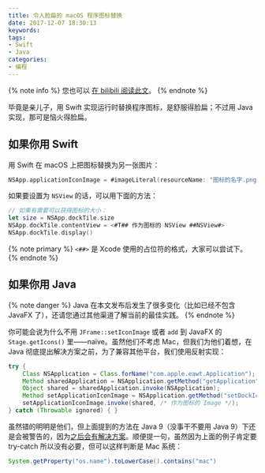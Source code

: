 ```yaml
---
title: 令人脸扁的 macOS 程序图标替换
date: 2017-12-07 18:30:13
keywords:
tags:
- Swift
- Java
categories:
- 编程
---
```


{% note info %}
您也可以 [在 bilibili 阅读此文](https://www.bilibili.com/read/cv99301)。
{% endnote %}

毕竟是亲儿子，用 Swift 实现运行时替换程序图标，是舒服得脸扁；不过用 Java 实现，那可是恼火得脸扁。

<!-- more -->

## 如果你用 Swift

用 Swift 在 macOS 上把图标替换为另一张图片：

```swift
NSApp.applicationIconImage = #imageLiteral(resourceName: "图标的名字.png")
```

如果要设置为 `NSView` 的话，可以用下面的方法：

```swift
// 如果有需要可以获得图标的大小：
let size = NSApp.dockTile.size
NSApp.dockTile.contentView = <#T## 作为图标的 NSView ##NSView#>
NSApp.dockTile.display()
```

{% note primary %} `<##>` 是 Xcode 使用的占位符的格式，大家可以尝试下。 {% endnote %}

## 如果你用 Java

{% note danger %}
Java 在本文发布后发生了很多变化（比如已经不包含 JavaFX 了），还请您通过其他渠道了解当前的最佳实践。
{% endnote %}

你可能会说为什么不用 `JFrame::setIconImage` 或者 `add` 到 JavaFX 的 `Stage.getIcons()` 里——naïve。虽然他们不考虑 Mac，但我们为他们着想，在 Java 彻底提出解决方案之前，为了兼容其他平台，我们使用反射实现：

```java
try {
    Class NSApplication = Class.forName("com.apple.eawt.Application");
    Method sharedApplication = NSApplication.getMethod("getApplication");
    Object shared = sharedApplication.invoke(NSApplication);
    Method setApplicationIconImage = NSApplication.getMethod("setDockIconImage", java.awt.Image.class);
    setApplicationIconImage.invoke(shared, /* 作为图标的 Image */);
} catch (Throwable ignored) { }
```

虽然错的明明是他们，但上面提到的方法在 Java 9（没事干不要用 Java 9）下还是会被警告的，因为[之后会有解决方案](http://openjdk.java.net/jeps/272)。顺便提一句，虽然因为上面的例子肯定要 try-catch 所以没有必要，但可以这样判断是 Mac 系统：

```java
System.getProperty("os.name").toLowerCase().contains("mac")
```

